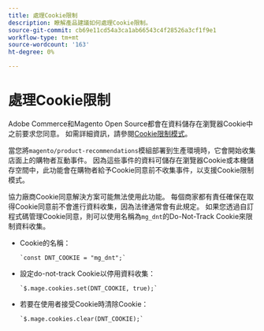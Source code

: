 ```yaml
---
title: 處理Cookie限制
description: 瞭解產品建議如何處理Cookie限制。
source-git-commit: cb69e11cd54a3ca1ab66543c4f28526a3cf1f9e1
workflow-type: tm+mt
source-wordcount: '163'
ht-degree: 0%

---
```


# 處理Cookie限制

Adobe Commerce和Magento Open Source都會在資料儲存在瀏覽器Cookie中之前要求您同意。 如需詳細資訊，請參閱[Cookie限制模式](https://experienceleague.adobe.com/docs/commerce-admin/start/compliance/privacy/compliance-cookie-law.html)。

當您將`magento/product-recommendations`模組部署到生產環境時，它會開始收集店面上的購物者互動事件。 因為這些事件的資料可儲存在瀏覽器Cookie或本機儲存空間中，此功能會在購物者給予Cookie同意前不收集事件，以支援Cookie限制模式。

協力廠商Cookie同意解決方案可能無法使用此功能。 每個商家都有責任確保在取得Cookie同意前不會進行資料收集，因為法律通常會有此規定。 如果您透過自訂程式碼管理Cookie同意，則可以使用名稱為`mg_dnt`的Do-Not-Track Cookie來限制資料收集。

- Cookie的名稱：

  ```text
  `const DNT_COOKIE = "mg_dnt";`
  ```

- 設定do-not-track Cookie以停用資料收集：

  ```text
  `$.mage.cookies.set(DNT_COOKIE, true);`
  ```

- 若要在使用者接受Cookie時清除Cookie：

  ```text
  `$.mage.cookies.clear(DNT_COOKIE);`
  ```
